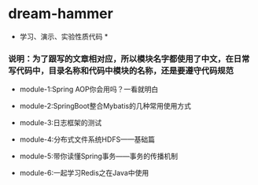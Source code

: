# dream-hammer

* 学习、演示、实验性质代码 *

### **说明：为了跟写的文章相对应，所以模块名字都使用了中文，在日常写代码中，目录名称和代码中模块的名称，还是要遵守代码规范**

* module-1:Spring AOP你会用吗？一看就明白

* module-2:SpringBoot整合Mybatis的几种常用使用方式

* module-3:日志框架的测试

* module-4:分布式文件系统HDFS——基础篇

* module-5:带你读懂Spring事务——事务的传播机制

* module-6:一起学习Redis之在Java中使用